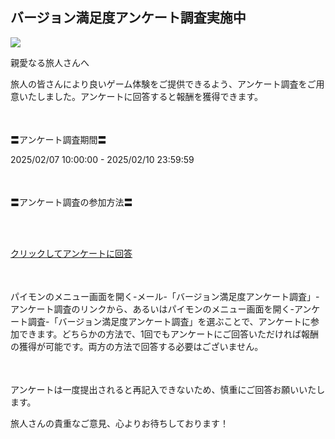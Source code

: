 ## バージョン満足度アンケート調査実施中
<img src="https://sdk.hoyoverse.com/upload/ann/2022/10/24/9f0daebffad38a55c60a1cd7c518d693_3451760669886321601.jpg">
<p style="white-space: pre-wrap;">親愛なる旅人さんへ</p><p style="white-space: pre-wrap;">旅人の皆さんにより良いゲーム体験をご提供できるよう、アンケート調査をご用意いたしました。アンケートに回答すると報酬を獲得できます。</p><p style="white-space: pre-wrap; min-height: 1.5em;"></p><p style="white-space: pre-wrap;">〓アンケート調査期間〓</p><p style="white-space: pre-wrap;"><t class="t_gl">2025/02/07 10:00:00</t> - <t class="t_gl">2025/02/10 23:59:59</t></p><p style="white-space: pre-wrap; min-height: 1.5em;"></p><p style="white-space: pre-wrap;">〓アンケート調査の参加方法〓</p><p style="white-space: pre-wrap;">

[クリックしてアンケートに回答](https://webstatic.hoyoverse.com/common/event/survey-user-v2/index.html?auth_appid=survey_CNn-k-71sR-seXZlJUP2c9jil7uGL4oTm0w1f8rDIn81DbO&game_biz=hk4e_global&surveyId=29660&format=1&sign_type=2&authkey_ver=1)
</p><p style="white-space: pre-wrap; min-height: 1.5em;"></p><p style="white-space: pre-wrap;">パイモンのメニュー画面を開く-メール-「バージョン満足度アンケート調査」-アンケート調査のリンクから、あるいはパイモンのメニュー画面を開く-アンケート調査-「バージョン満足度アンケート調査」を選ぶことで、アンケートに参加できます。どちらかの方法で、1回でもアンケートにご回答いただければ報酬の獲得が可能です。両方の方法で回答する必要はございません。</p><p style="white-space: pre-wrap; min-height: 1.5em;"></p><p style="white-space: pre-wrap;">アンケートは一度提出されると再記入できないため、慎重にご回答お願いいたします。</p><p style="white-space: pre-wrap;">旅人さんの貴重なご意見、心よりお待ちしております！</p>
